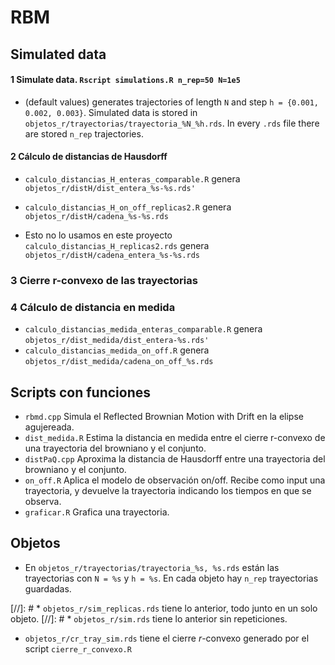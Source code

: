 # RBM

## Simulated data

#### 1 Simulate data.  `Rscript simulations.R n_rep=50 N=1e5`
* (default values) generates trajectories of length `N` and step `h = {0.001, 0.002, 0.003}`. Simulated data is stored in `objetos_r/trayectorias/trayectoria_%N_%h.rds`. In every `.rds` file there are stored `n_rep` trajectories.

#### 2 Cálculo de distancias de Hausdorff

* `calculo_distancias_H_enteras_comparable.R` genera `objetos_r/distH/dist_entera_%s-%s.rds'`
* `calculo_distancias_H_on_off_replicas2.R` genera `objetos_r/distH/cadena_%s-%s.rds`

* Esto no lo usamos en este proyecto `calculo_distancias_H_replicas2.rds` genera `objetos_r/distH/cadena_entera_%s-%s.rds`

### 3 Cierre r-convexo de las trayectorias

### 4 Cálculo de distancia en medida

* `calculo_distancias_medida_enteras_comparable.R` genera `objetos_r/dist_medida/dist_entera-%s.rds'`
* `calculo_distancias_medida_on_off.R` genera `objetos_r/dist_medida/cadena_on_off_%s.rds`



## Scripts con funciones

* `rbmd.cpp` Simula el Reflected Brownian Motion with Drift en la elipse agujereada.
* `dist_medida.R` Estima la distancia en medida entre el cierre r-convexo de una trayectoria del browniano y el conjunto.
* `distPaQ.cpp` Aproxima la distancia de Hausdorff entre una trayectoria del browniano y el conjunto.
* `on_off.R` Aplica el modelo de observación on/off. Recibe como input una trayectoria, y devuelve la trayectoria indicando los tiempos en que se observa.
* `graficar.R` Grafica una trayectoria.



## Objetos

* En `objetos_r/trayectorias/trayectoria_%s, %s.rds` están las trayectorias con `N = %s` y `h = %s`. En cada objeto hay `n_rep` trayectorias guardadas.

[//]: # * `objetos_r/sim_replicas.rds` tiene lo anterior, todo junto en un solo objeto.
[//]: # * `objetos_r/sim.rds` tiene lo anterior sin repeticiones.

* `objetos_r/cr_tray_sim.rds` tiene el cierre $r$-convexo generado por el script `cierre_r_convexo.R`

